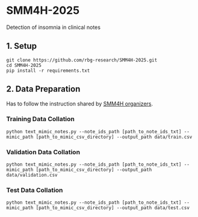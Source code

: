 # SMM4H-2025
Detection of insomnia in clinical notes

## 1. Setup
```commandline
git clone https://github.com/rbg-research/SMM4H-2025.git
cd SMM4H-2025
pip install -r requirements.txt
```

## 2. Data Preparation
Has to follow the instruction shared by [SMM4H organizers](https://github.com/guilopgar/SMM4H-HeaRD-2025-Task-4-Insomnia).

### Training Data Collation
```commandline
python text_mimic_notes.py --note_ids_path [path_to_note_ids_txt] --mimic_path [path_to_mimic_csv_directory] --output_path data/train.csv
```

### Validation Data Collation
```commandline
python text_mimic_notes.py --note_ids_path [path_to_note_ids_txt] --mimic_path [path_to_mimic_csv_directory] --output_path data/validation.csv
```

### Test Data Collation
```commandline
python text_mimic_notes.py --note_ids_path [path_to_note_ids_txt] --mimic_path [path_to_mimic_csv_directory] --output_path data/test.csv
```



